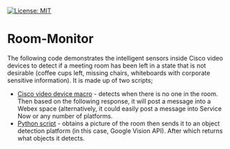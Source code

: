 [![License: MIT](https://img.shields.io/badge/License-MIT-yellow.svg)](https://opensource.org/licenses/MIT)

# Room-Monitor
The following code demonstrates the intelligent sensors inside Cisco video devices to detect if a meeting room has been left in a state that is not desirable (coffee cups left, missing chairs, whiteboards with corporate sensitive information). It is made up of two scripts;
* [Cisco video device macro](https://github.com/dhenwood/Room-Monitor/blob/main/RoomMonitor.js) - detects when there is no one in the room. Then based on the following response, it will post a message into a Webex space (alternatively, it could easily post a message into Service Now or any number of platforms.
* [Python script](https://github.com/dhenwood/Room-Monitor/blob/main/main.py) - obtains a picture of the room then sends it to an object detection platform (in this case, Google Vision API). After which returns what objects it detects.

